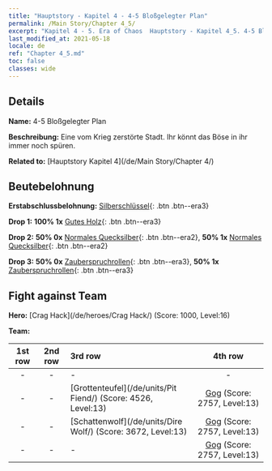 ```yaml
---
title: "Hauptstory - Kapitel 4 - 4-5 Bloßgelegter Plan"
permalink: /Main Story/Chapter 4_5/
excerpt: "Kapitel 4 - 5. Era of Chaos  Hauptstory - Kapitel 4_5. 4-5 Bloßgelegter Plan"
last_modified_at: 2021-05-18
locale: de
ref: "Chapter 4_5.md"
toc: false
classes: wide
---
```


## Details

 **Name:** 4-5 Bloßgelegter Plan

 **Beschreibung:** Eine vom Krieg zerstörte Stadt. Ihr könnt das Böse in ihr immer noch spüren.

 **Related to:** [Hauptstory Kapitel 4](/de/Main Story/Chapter 4/)

## Beutebelohnung

 **Erstabschlussbelohnung:** [Silberschlüssel](/ItemsDE/con_693/){: .btn .btn--era3}

 **Drop 1:** **100% 1x** [Gutes Holz](/ItemsDE/mat_13/){: .btn .btn--era3}

 **Drop 2:** **50% 0x** [Normales Quecksilber](/ItemsDE/mat_8/){: .btn .btn--era2}, **50% 1x** [Normales Quecksilber](/ItemsDE/mat_8/){: .btn .btn--era2}

 **Drop 3:** **50% 0x** [Zauberspruchrollen](/ItemsDE/con_694/){: .btn .btn--era3}, **50% 1x** [Zauberspruchrollen](/ItemsDE/con_694/){: .btn .btn--era3}


## Fight against Team
 **Hero:** [Crag Hack](/de/heroes/Crag Hack/) (Score: 1000, Level:16)

 **Team:**


  | 1st row | 2nd row | 3rd row | 4th row |
  |:----:|:----:|:----|:----:|
  | - | - | - | - |
  | - | - | [Grottenteufel](/de/units/Pit Fiend/) (Score: 4526, Level:13)  | [Gog](/de/units/Gog/) (Score: 2757, Level:13)  |
  | - | - | [Schattenwolf](/de/units/Dire Wolf/) (Score: 3672, Level:13)  | [Gog](/de/units/Gog/) (Score: 2757, Level:13)  |
  | - | - | - | [Gog](/de/units/Gog/) (Score: 2757, Level:13)  |


